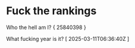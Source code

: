 # Fuck the rankings

Who the hell am I?
{ 25840398 }

What fucking year is it?
[ 2025-03-11T06:36:40Z ]

